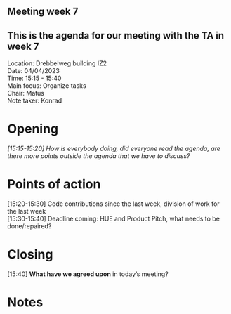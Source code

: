 ## Meeting week 7

## This is the agenda for our meeting with the TA in week 7

Location: Drebbelweg building IZ2\
Date: 04/04/2023\
Time: 15:15 - 15:40\
Main focus: Organize tasks\
Chair: Matus\
Note taker: Konrad

# Opening

_[15:15-15:20] How is everybody doing, did everyone read the agenda,
are there more points outside the agenda that we have to discuss?_

# Points of action

[15:20-15:30] Code contributions since the last week, division of work for the last week  
[15:30-15:40] Deadline coming: HUE and Product Pitch, what needs to be done/repaired?

# Closing

[15:40] **What have we agreed upon** in today’s meeting?

# Notes
